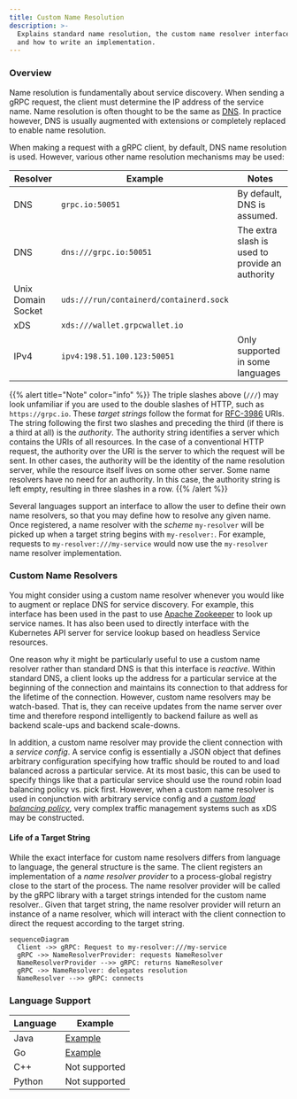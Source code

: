 ```yaml
---
title: Custom Name Resolution
description: >-
  Explains standard name resolution, the custom name resolver interface,
  and how to write an implementation.
---
```


### Overview

Name resolution is fundamentally about service discovery. When sending a 
gRPC request, the client must determine the IP address of the service name.
Name resolution is often thought to be the same as
[DNS](https://www.ietf.org/rfc/rfc1035.txt). In practice however, DNS is usually
augmented with extensions or completely replaced to enable name resolution.

When making a request with a gRPC client, by default, DNS name resolution is
used. However, various other name resolution mechanisms may be used:

|Resolver|Example|Notes|
|-|-|-|
|DNS|`grpc.io:50051`|By default, DNS is assumed.|
|DNS|`dns:///grpc.io:50051`|The extra slash is used to provide an authority|
|Unix Domain Socket|`uds:///run/containerd/containerd.sock`|
|xDS|`xds:///wallet.grpcwallet.io`||
|IPv4|`ipv4:198.51.100.123:50051`|Only supported in some languages|


{{% alert title="Note" color="info" %}}
The triple slashes above (`///`) may look unfamiliar if you are used to the
double slashes of HTTP, such as `https://grpc.io`. These _target strings_ follow
the format for [RFC-3986](https://datatracker.ietf.org/doc/html/rfc3986) URIs.
The string following the first two slashes and preceding the third (if there is
a third at all) is the _authority_. The authority string identifies a server
which contains the URIs of all resources. In the case of a conventional
HTTP request, the authority over the URI is the server to which the request will
be sent. In other cases, the authority will be the identity of the name
resolution server, while the resource itself lives on some other server. Some
name resolvers have no need for an authority. In this case, the authority string
is left empty, resulting in three slashes in a row.
{{% /alert %}}

Several languages support an interface to allow the user to define their own
name resolvers, so that you may define how to resolve any given name. Once
registered, a name resolver with the _scheme_ `my-resolver` will be picked up
when a target string begins with `my-resolver:`. For example, requests to
`my-resolver:///my-service` would now use the `my-resolver` name resolver
implementation.

### Custom Name Resolvers

You might consider using a custom name resolver whenever you would like to
augment or replace DNS for service discovery. For example, this interface has
been used in the past to use [Apache Zookeeper](https://zookeeper.apache.org/)
to look up service names.  It has also been used to directly interface with the
Kubernetes API server for service lookup based on headless Service resources.

One reason why it might be particularly useful to use a custom name resolver
rather than standard DNS is that this interface is _reactive_. Within standard
DNS, a client looks up the address for a particular service at the beginning of
the connection and maintains its connection to that address for the lifetime of
the connection. However, custom name resolvers may be watch-based. That is, they
can receive updates from the name server over time and therefore respond
intelligently to backend failure as well as backend scale-ups and backend
scale-downs.

In addition, a custom name resolver may provide the client connection with a
_service config_. A service config is essentially a JSON object that defines
arbitrary configuration specifying how traffic should be routed to and load
balanced across a particular service. At its most basic, this can be used to
specify things like that a particular service should use the round robin load
balancing policy vs. pick first. However, when a custom name resolver is used in
conjunction with arbitrary service config and a [_custom load balancing
policy_](https://grpc.io/docs/guides/custom-load-balancing/), very complex
traffic management systems such as xDS may be constructed.

#### Life of a Target String

While the exact interface for custom name resolvers differs from language to
language, the general structure is the same. The client registers an
implementation of a _name resolver provider_ to a process-global registry close
to the start of the process. The name resolver provider will be called by the
gRPC library with a target strings intended for the custom name resolver.. Given
that target string, the name resolver provider will return an instance of a name
resolver, which will interact with the client connection to direct the request
according to the target string.

```mermaid
sequenceDiagram
  Client ->> gRPC: Request to my-resolver:///my-service
  gRPC ->> NameResolverProvider: requests NameResolver
  NameResolverProvider -->> gRPC: returns NameResolver
  gRPC ->> NameResolver: delegates resolution
  NameResolver -->> gRPC: connects
```

### Language Support

| Language | Example        |
|----------|----------------|
| Java     |[Example](https://github.com/grpc/grpc-java/tree/master/examples/src/main/java/io/grpc/examples/nameresolve)|
| Go       |[Example](https://github.com/grpc/grpc-go/tree/master/examples/features/name_resolving)|
| C++      | Not supported|
| Python |Not supported|

